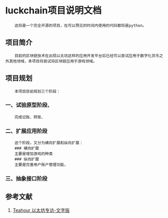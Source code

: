 # luckchain项目说明文档
        这将是一个完全开源的项目，在可以预见的时间内使用的代码都将是python。
## 项目简介
        目前的区块链技术在出现以太坊这样的应用开发平台后已经可以尝试应用于数字化货币之外其他领域，本项目将尝试将区块链应用于游戏领域。
## 项目规划
        本项目目前规划三个阶段：
### 一、试验原型阶段、
        完成记账、转账、
### 二、扩展应用阶段
        这个阶段，又分为横向扩展和纵向扩展：
        ### 横向扩展
        主要是增加游戏的种类
        ### 纵向扩展
        主要是完善用户账户管理功能，
### 三、抽象接口阶段
## 参考文献
1. [Teahour 以太坊专访-文字版](http://ethfans.org/posts/talk-with-jan-about-ehtereum)


